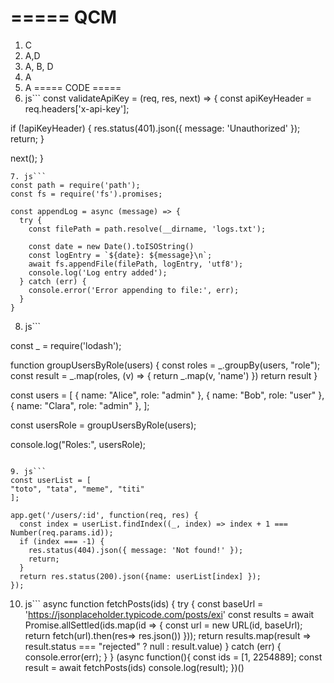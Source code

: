 =====
QCM
=====
1. C
2. A,D
3. A, B, D
4. A
5. A
=====
CODE
=====
6. js```
const validateApiKey = (req, res, next) => {
  const apiKeyHeader = req.headers['x-api-key'];

  if (!apiKeyHeader) {
    res.status(401).json({ message: 'Unauthorized' });
    return;
  }

  next();
}
```
7. js```
const path = require('path');
const fs = require('fs').promises;

const appendLog = async (message) => {
  try {
    const filePath = path.resolve(__dirname, 'logs.txt');

    const date = new Date().toISOString()
    const logEntry = `${date}: ${message}\n`;
    await fs.appendFile(filePath, logEntry, 'utf8');
    console.log('Log entry added');
  } catch (err) {
    console.error('Error appending to file:', err);
  }
}
```
8. js```

const _ = require('lodash');

function groupUsersByRole(users) {
  const roles = _.groupBy(users, "role");
  const result =  _.map(roles, (v) => {
    return _.map(v, 'name')
  })
  return result
}

const users = [
  { name: "Alice", role: "admin" },
  { name: "Bob", role: "user" },
  { name: "Clara", role: "admin" },
];

const usersRole = groupUsersByRole(users);

console.log("Roles:", usersRole);
```

9. js```
const userList = [
"toto", "tata", "meme", "titi"
];

app.get('/users/:id', function(req, res) {
  const index = userList.findIndex((_, index) => index + 1 === Number(req.params.id));
  if (index === -1) {
    res.status(404).json({ message: 'Not found!' });
    return;
  }
  return res.status(200).json({name: userList[index] });  
});
```

10. js```
async function fetchPosts(ids) {
try {
    const baseUrl = 'https://jsonplaceholder.typicode.com/posts/exi'
    const results = await Promise.allSettled(ids.map(id => {
    const url = new URL(id, baseUrl);
      return fetch(url).then(res=> res.json())
    }));
    return results.map(result => result.status === "rejected" ? null : result.value)
  }  catch (err) { console.error(err); }
}
(async function(){
  const  ids = [1, 2254889];
  const result = await fetchPosts(ids)
  console.log(result);
})()
```

